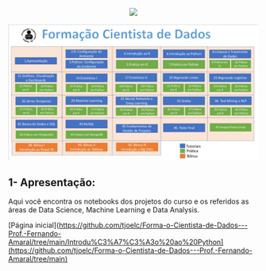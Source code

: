 
<p align="center"><img src="http://img.shields.io/static/v1?label=STATUS&message=EM%20DESENVOLVIMENTO&color=GREEN&style=for-the-badge"/></p>

<img src="Sem%20t%C3%ADtulo.png" alt="Formação Cientista de Dados">


## 1- Apresentação:
Aqui você encontra os notebooks dos projetos do curso e os referidos as áreas de Data Science, Machine Learning e Data Analysis.

[Página inicial](https://github.com/tjoelc/Forma-o-Cientista-de-Dados---Prof.-Fernando-Amaral/tree/main/Introdu%C3%A7%C3%A3o%20ao%20Python](https://github.com/tjoelc/Forma-o-Cientista-de-Dados---Prof.-Fernando-Amaral/tree/main)
